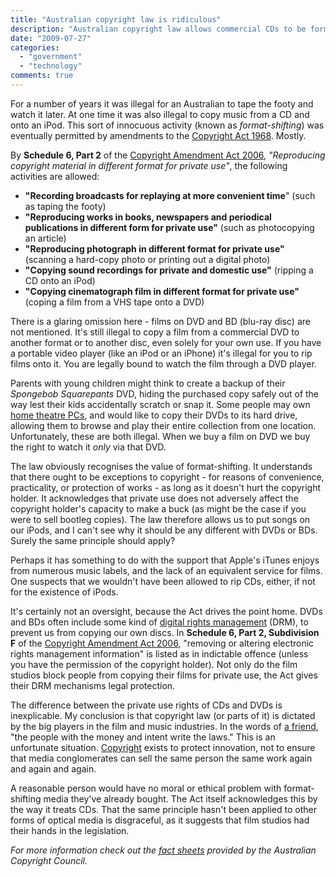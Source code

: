 ```yaml
---
title: "Australian copyright law is ridiculous"
description: "Australian copyright law allows commercial CDs to be format-shifted (copied), but not DVDs or Blu-ray discs. Why?"
date: "2009-07-27"
categories: 
  - "government"
  - "technology"
comments: true
---
```


For a number of years it was illegal for an Australian to tape the footy and watch it later. At one time it was also illegal to copy music from a CD and onto an iPod. This sort of innocuous activity (known as _format-shifting_) was eventually permitted by amendments to the [Copyright Act 1968](//www.legislation.gov.au/Details/C2019C00042). Mostly.

By **Schedule 6, Part 2** of the [Copyright Amendment Act 2006](//www.legislation.gov.au/Details/C2006A00158), _"Reproducing copyright material in different format for private use"_, the following activities are allowed:

- **"Recording broadcasts for replaying at more convenient time**" (such as taping the footy)
- **"Reproducing works in books, newspapers and periodical publications in different form for private use"** (such as photocopying an article)
- **"Reproducing photograph in different format for private use"** (scanning a hard-copy photo or printing out a digital photo)
- **"Copying sound recordings for private and domestic use"** (ripping a CD onto an iPod)
- **"Copying cinematograph film in different format for private use"** (coping a film from a VHS tape onto a DVD)

There is a glaring omission here - films on DVD and BD (blu-ray disc) are not mentioned. It's still illegal to copy a film from a commercial DVD to another format or to another disc, even solely for your own use. If you have a portable video player (like an iPod or an iPhone) it's illegal for you to rip films onto it. You are legally bound to watch the film through a DVD player.

Parents with young children might think to create a backup of their _Spongebob Squarepants_ DVD, hiding the purchased copy safely out of the way lest their kids accidentally scratch or snap it. Some people may own [home theatre PCs](//en.wikipedia.org/wiki/Home_theater_PC), and would like to copy their DVDs to its hard drive, allowing them to browse and play their entire collection from one location. Unfortunately, these are both illegal. When we buy a film on DVD we buy the right to watch it _only_ via that DVD.

The law obviously recognises the value of format-shifting. It understands that there ought to be exceptions to copyright - for reasons of convenience, practicality, or protection of works - as long as it doesn't hurt the copyright holder. It acknowledges that private use does not adversely affect the copyright holder's capacity to make a buck (as might be the case if you were to sell bootleg copies). The law therefore allows us to put songs on our iPods, and I can't see why it should be any different with DVDs or BDs. Surely the same principle should apply?

Perhaps it has something to do with the support that Apple's iTunes enjoys from numerous music labels, and the lack of an equivalent service for films. One suspects that we wouldn't have been allowed to rip CDs, either, if not for the existence of iPods.

It's certainly not an oversight, because the Act drives the point home. DVDs and BDs often include some kind of [digital rights management](//en.wikipedia.org/wiki/Digital_rights_management) (DRM), to prevent us from copying our own discs. In **Schedule 6, Part 2, Subdivision F** of the [Copyright Amendment Act 2006](//www.legislation.gov.au/Details/C2006A00158), "removing or altering electronic rights management information" is listed as in indictable offence (unless you have the permission of the copyright holder). Not only do the film studios block people from copying their films for private use, the Act gives their DRM mechanisms legal protection.

The difference between the private use rights of CDs and DVDs is inexplicable. My conclusion is that copyright law (or parts of it) is dictated by the big players in the film and music industries. In the words of [a friend](//twitter.com/twoscomplement), "the people with the money and intent write the laws." This is an unfortunate situation. [Copyright](//en.wikipedia.org/wiki/Copyright) exists to protect innovation, not to ensure that media conglomerates can sell the same person the same work again and again and again.

A reasonable person would have no moral or ethical problem with format-shifting media they've already bought. The Act itself acknowledges this by the way it treats CDs. That the same principle hasn't been applied to other forms of optical media is disgraceful, as it suggests that film studios had their hands in the legislation.

_For more information check out the [fact sheets](https://www.copyright.org.au/search?page=1&imprint=info) provided by the Australian Copyright Council._